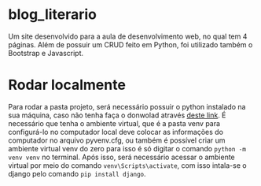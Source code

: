 # blog_literario
Um site desenvolvido para a aula de desenvolvimento web, no qual tem 4 páginas. Além de possuir um CRUD feito em Python, foi utilizado também o Bootstrap e Javascript.

# Rodar localmente
Para rodar a pasta projeto, será necessário possuir o python instalado na sua máquina, caso não tenha faça o donwolad através [deste link](https://www.python.org/downloads/). É necessário que tenha o ambiente virtual, que é a pasta venv para configurá-lo no computador local deve colocar as informações do computador no arquivo pyvenv.cfg, ou também é possível criar um ambiente virtual venv do zero  para isso é só digitar o comando  `python -m venv venv` no terminal. Após isso, será necessário acessar o ambiente virtual por meio do comando `venv\Scripts\activate`, com isso intala-se o django pelo comando `pip install django`.
